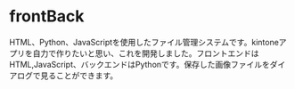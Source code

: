# frontBack
HTML、Python、JavaScriptを使用したファイル管理システムです。kintoneアプリを自力で作りたいと思い、これを開発しました。フロントエンドはHTML,JavaScript、バックエンドはPythonです。保存した画像ファイルをダイアログで見ることができます。
